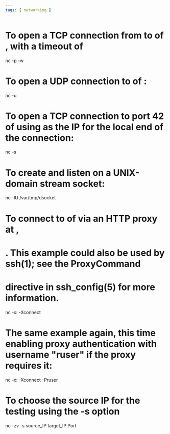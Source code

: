 ```yaml
---
tags: [ networking ]
---
```

# To open a TCP connection from <src-port> to <dest-port> of <dest-host>, with a timeout of <seconds>
nc -p <src-port> -w <seconds> <dest-host> <dest-port>

# To open a UDP connection to <dest-port> of <dest-host>:
nc -u <dest-host> <dest-port>

# To open a TCP connection to port 42 of <host> using <source-host> as the IP for the local end of the connection:
nc -s <source-host> <dest-host> <port>

# To create and listen on a UNIX-domain stream socket:
nc -lU /var/tmp/dsocket

# To connect to <dest-port> of <dest-host> via an HTTP proxy at <proxy-host>,
# <proxy-port>. This example could also be used by ssh(1); see the ProxyCommand
# directive in ssh_config(5) for more information.
nc -x<proxy-host>:<proxy-port> -Xconnect <dest-host> <dest-port>

# The same example again, this time enabling proxy authentication with username "ruser" if the proxy requires it:
nc -x<proxy-host>:<proxy-port> -Xconnect -Pruser <host> <port>

# To choose the source IP for the testing using the -s option
nc -zv -s source_IP target_IP Port
